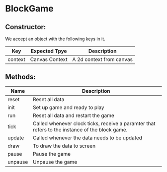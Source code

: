 # BlockGame
## Constructor:
 We accept an object with the following keys in it.

|Key|Expected Tpye|Description|
|:-:|:-:|:-:|
|context|Canvas Context|A 2d context from canvas| 

## Methods:
|Name|Description|
|-|-|
|reset|Reset all data|
|init|Set up game and ready to play|
|run|Reset all data and restart the game|
|tick|Called whenever clock ticks, receive a paramter that refers to the instance of the block game.|
|update|Called whenever the data needs to be updated|
|draw|To draw the data to screen|
|pause|Pause the game|
|unpause|Unpause the game|
